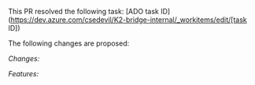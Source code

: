 This PR resolved the following task: [ADO task ID](https://dev.azure.com/csedevil/K2-bridge-internal/_workitems/edit/[task ID])

The following changes are proposed:

*Changes:*

**<place holder>**

*Features:*

**<place holder>**
